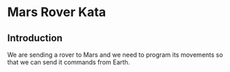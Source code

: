 # Mars Rover Kata

## Introduction

We are sending a rover to Mars and we need to program its movements so that we can send it commands from Earth.

